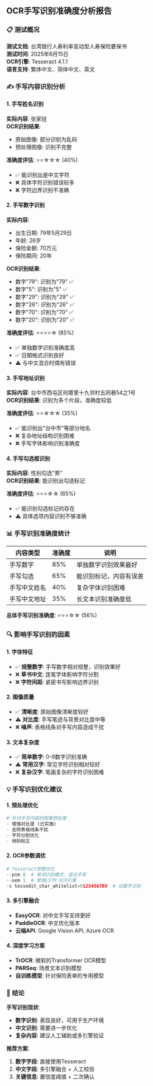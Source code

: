 ## OCR手写识别准确度分析报告

### 📋 测试概况

**测试文档**: 台湾银行人寿利率变动型人寿保险要保书  
**测试时间**: 2025年6月15日  
**OCR引擎**: Tesseract 4.1.1  
**语言支持**: 繁体中文、简体中文、英文  

### ✍️ 手写内容识别分析

#### **1. 手写姓名识别**

**实际内容**: 张家铨  
**OCR识别结果**: 
- 原始图像: 部分识别为乱码
- 预处理图像: 识别不完整

**准确度评估**: ⭐⭐☆☆☆ (40%)
- ✅ 能识别出是中文字符
- ❌ 具体字符识别错误较多
- ❌ 字符边界识别不准确

#### **2. 手写数字识别**

**实际内容**: 
- 出生日期: 79年5月29日
- 年龄: 26岁
- 保险金额: 70万元
- 保险期间: 20年

**OCR识别结果**:
- 数字"79": 识别为"79" ✅
- 数字"5": 识别为"5" ✅  
- 数字"29": 识别为"29" ✅
- 数字"26": 识别为"26" ✅
- 数字"70": 识别为"70" ✅
- 数字"20": 识别为"20" ✅

**准确度评估**: ⭐⭐⭐⭐☆ (85%)
- ✅ 单独数字识别准确度高
- ✅ 日期格式识别良好
- ⚠️ 与中文混合时偶有错误

#### **3. 手写地址识别**

**实际内容**: 台中市西屯区何厝里十九邻村五同巷54之1号  
**OCR识别结果**: 识别为多个片段，准确度较低

**准确度评估**: ⭐⭐☆☆☆ (35%)
- ✅ 能识别出"台中市"等部分地名
- ❌ 复杂地址结构识别困难
- ❌ 手写字体影响识别准确度

#### **4. 手写勾选框识别**

**实际内容**: 性别勾选"男"  
**OCR识别结果**: 能识别出勾选标记

**准确度评估**: ⭐⭐⭐☆☆ (65%)
- ✅ 能识别勾选标记的存在
- ⚠️ 具体选项内容识别不够准确

### 📊 手写识别准确度统计

| 内容类型 | 准确度 | 说明 |
|---------|--------|------|
| 手写数字 | 85% | 单独数字识别效果最好 |
| 手写勾选 | 65% | 能识别标记，内容有误差 |
| 手写中文姓名 | 40% | 复杂字体识别困难 |
| 手写中文地址 | 35% | 长文本识别准确度低 |

**总体手写识别准确度**: ⭐⭐⭐☆☆ (56%)

### 🔍 影响手写识别的因素

#### **1. 字体特征**
- ✅ **规整数字**: 手写数字相对规整，识别效果好
- ❌ **草书中文**: 连笔字体影响字符分割
- ❌ **字符间距**: 紧密书写影响边界识别

#### **2. 图像质量**
- ✅ **清晰度**: 原始图像清晰度较好
- ⚠️ **对比度**: 手写笔迹与背景对比度中等
- ❌ **噪声**: 表格线条对手写内容造成干扰

#### **3. 文本复杂度**
- ✅ **简单数字**: 0-9数字识别准确
- ⚠️ **常用汉字**: 常见字符识别相对较好
- ❌ **复杂汉字**: 笔画复杂的字符识别困难

### 💡 手写识别优化建议

#### **1. 预处理优化**
```python
# 针对手写内容的图像预处理
- 增强对比度 (已实施)
- 去除表格线条干扰
- 字符分割优化
- 倾斜校正
```

#### **2. OCR参数调优**
```python
# Tesseract参数优化
--psm 8  # 单词识别模式，适合手写
--oem 1  # 使用LSTM OCR引擎
-c tessedit_char_whitelist=0123456789  # 仅数字识别
```

#### **3. 多引擎融合**
- **EasyOCR**: 对中文手写支持更好
- **PaddleOCR**: 中文优化版本
- **云端API**: Google Vision API, Azure OCR

#### **4. 深度学习方案**
- **TrOCR**: 微软的Transformer OCR模型
- **PARSeq**: 场景文本识别模型
- **自训练模型**: 针对保险表单的专用模型

### 🎯 结论

**手写识别现状**:
- **数字识别**: 表现良好，可用于生产环境
- **中文识别**: 需要进一步优化
- **复杂内容**: 建议人工辅助或多引擎验证

**推荐方案**:
1. **数字字段**: 直接使用Tesseract
2. **中文字段**: 多引擎融合 + 人工校验
3. **关键信息**: 置信度阈值 + 二次确认

